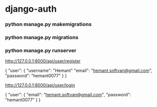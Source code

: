 # django-auth


### python manage.py makemigrations
### python manage.py migrations
### python manage.py runserver


http://127.0.0.1:8000/api/user/register

{ "user": {
    "username": "Hemant"
	"email": "hemant.softvan@gmail.com",
    "password": "hemant0077"
}
}

http://127.0.0.1:8000/api/user/login

{ "user": {
    "email": "hemant.softvan@gmail.com",
    "password": "hemant0077"
}
}

